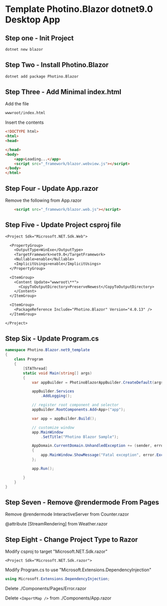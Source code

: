 # Template Photino.Blazor dotnet9.0 Desktop App

## Step one - Init Project

```bash
dotnet new blazor
```

## Step Two - Install Photino.Blazor

```bash
dotnet add package Photino.Blazor
```

## Step Three - Add Minimal index.html

Add the file

```bash
wwwroot/index.html
```

Insert the contents

```html
<!DOCTYPE html>
<html>
<head>

</head>
<body>
    <app>Loading...</app>
    <script src="_framework/blazor.webview.js"></script>
</body>
</html>
```

## Step Four - Update App.razor

Remove the following from App.razor

```html
    <script src="_framework/blazor.web.js"></script>
```

## Step Five - Update Project csproj file

```txt
<Project Sdk="Microsoft.NET.Sdk.Web">

  <PropertyGroup>
    <OutputType>WinExe</OutputType>
    <TargetFramework>net9.0</TargetFramework>
    <Nullable>enable</Nullable>
    <ImplicitUsings>enable</ImplicitUsings>
  </PropertyGroup>

  <ItemGroup>
    <Content Update="wwwroot\**">
      <CopyToOutputDirectory>PreserveNewest</CopyToOutputDirectory>
    </Content>
  </ItemGroup>

  <ItemGroup>
    <PackageReference Include="Photino.Blazor" Version="4.0.13" />
  </ItemGroup>

</Project>
```

## Step Six - Update Program.cs

```csharp
namespace Photino.Blazor.net9_template
{
    class Program
    {
        [STAThread]
        static void Main(string[] args)
        {
            var appBuilder = PhotinoBlazorAppBuilder.CreateDefault(args);

            appBuilder.Services
                .AddLogging();

            // register root component and selector
            appBuilder.RootComponents.Add<App>("app");

            var app = appBuilder.Build();

            // customize window
            app.MainWindow
                .SetTitle("Photino Blazor Sample");

            AppDomain.CurrentDomain.UnhandledException += (sender, error) =>
            {
                app.MainWindow.ShowMessage("Fatal exception", error.ExceptionObject.ToString());
            };

            app.Run();

        }
    }
}
```

## Step Seven - Remove @rendermode From Pages

Remove @rendermode InteractiveServer from Counter.razor

@attribute [StreamRendering] from Weather.razor

## Step Eight - Change Project Type to Razor

Modify csproj to target "Microsoft.NET.Sdk.razor"

```text
<Project Sdk="Microsoft.NET.Sdk.razor">
```

Modify Program.cs to use "Microsoft.Extensions.DependencyInjection"

```csharp
using Microsoft.Extensions.DependencyInjection;
```

Delete ./Components/Pages/Error.razor

Delete ```<ImportMap />``` from ./Components/App.razor
